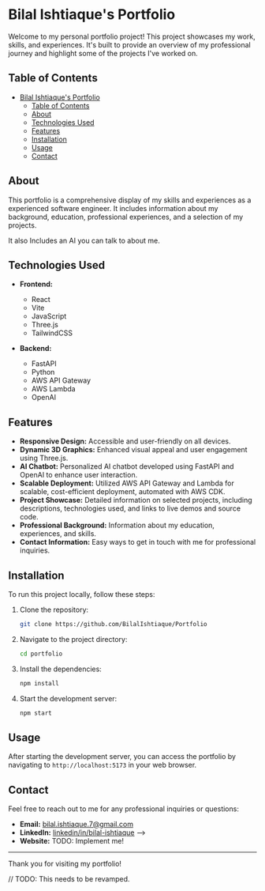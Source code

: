 # Bilal Ishtiaque's Portfolio

Welcome to my personal portfolio project! This project showcases my work, skills, and experiences. It's built to provide an overview of my professional journey and highlight some of the projects I've worked on.

## Table of Contents

- [Bilal Ishtiaque's Portfolio](#bilal-ishtiaques-portfolio)
  - [Table of Contents](#table-of-contents)
  - [About](#about)
  - [Technologies Used](#technologies-used)
  - [Features](#features)
  - [Installation](#installation)
  - [Usage](#usage)
  - [Contact](#contact)

## About

This portfolio is a comprehensive display of my skills and experiences as a experienced software engineer. It includes information about my background, education, professional experiences, and a selection of my projects.

It also Includes an AI you can talk to about me.

## Technologies Used

- **Frontend:**
  - React
  - Vite
  - JavaScript
  - Three.js
  - TailwindCSS

- **Backend:**
  - FastAPI
  - Python
  - AWS API Gateway
  - AWS Lambda
  - OpenAI

## Features

- **Responsive Design:** Accessible and user-friendly on all devices.
- **Dynamic 3D Graphics:** Enhanced visual appeal and user engagement using Three.js.
- **AI Chatbot:** Personalized AI chatbot developed using FastAPI and OpenAI to enhance user interaction.
- **Scalable Deployment:** Utilized AWS API Gateway and Lambda for scalable, cost-efficient deployment, automated with AWS CDK.
- **Project Showcase:** Detailed information on selected projects, including descriptions, technologies used, and links to live demos and source code.
- **Professional Background:** Information about my education, experiences, and skills.
- **Contact Information:** Easy ways to get in touch with me for professional inquiries.

## Installation

To run this project locally, follow these steps:

1. Clone the repository:
   ```bash
   git clone https://github.com/BilalIshtiaque/Portfolio
   ```

2. Navigate to the project directory:
   ```bash
   cd portfolio
   ```

3. Install the dependencies:
   ```bash
   npm install
   ```

4. Start the development server:
   ```bash
   npm start
   ```

## Usage

After starting the development server, you can access the portfolio by navigating to `http://localhost:5173` in your web browser.

## Contact

Feel free to reach out to me for any professional inquiries or questions:

- **Email:** [bilal.ishtiaque.7@gmail.com](mailto:bilal.ishtiaque.7@gmail.com)
- **LinkedIn:** [linkedin/in/bilal-ishtiaque](https://www.linkedin.com/in/bilal-ishtiaque) -->
- **Website:** TODO: Implement me!

---

Thank you for visiting my portfolio!
   
// TODO: This needs to be revamped.

